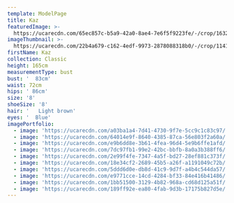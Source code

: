 ```yaml
---
template: ModelPage
title: Kaz
featuredImage: >-
  https://ucarecdn.com/65ec857c-b5a9-42a0-8ae4-7e6f5f9223fe/-/crop/1632x1342/0,150/-/preview/
imageThumbnail: >-
  https://ucarecdn.com/22b4a679-c162-4edf-9973-2878088318b0/-/crop/1141x1456/125,0/-/preview/
firstName: Kaz
collection: Classic
height: 165cm
measurementType: bust
bust: '  83cm'
waist: 72cm
hips: ' 86cm'
size: '8'
shoeSize: '8'
hair: '   Light brown'
eyes: '  Blue'
imagePortfolio:
  - image: 'https://ucarecdn.com/a03ba1a4-7d41-4730-9f7e-5cc9c1c83c97/'
  - image: 'https://ucarecdn.com/64014e9f-8640-4385-87ca-56e803f2a60a/'
  - image: 'https://ucarecdn.com/e9b6dd8e-3b61-4fea-96d4-5e9b6ffe1afd/'
  - image: 'https://ucarecdn.com/7dc97fb1-99e2-42bc-bbfb-8a0a3b388ff6/'
  - image: 'https://ucarecdn.com/2e99f4fe-7347-4a5f-bd27-28ef881c373f/'
  - image: 'https://ucarecdn.com/18e34cf2-2689-45b5-a26f-a1191049c72b/'
  - image: 'https://ucarecdn.com/5ddd6d0e-db8d-41c9-9d7f-a4b4c544da57/'
  - image: 'https://ucarecdn.com/e9771cce-14cd-4284-bf33-84e416b41486/'
  - image: 'https://ucarecdn.com/1bb51500-3129-4b82-968a-cd68d125a51f/'
  - image: 'https://ucarecdn.com/189ff92e-ea80-4fab-9d3b-17175b827d5e/'
---
```


